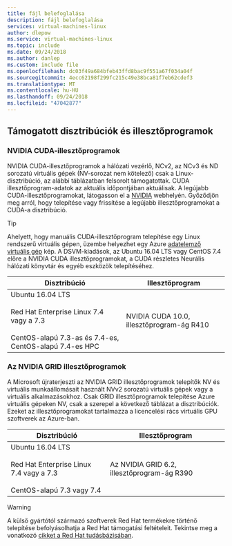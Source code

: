 ```yaml
---
title: fájl belefoglalása
description: fájl belefoglalása
services: virtual-machines-linux
author: dlepow
ms.service: virtual-machines-linux
ms.topic: include
ms.date: 09/24/2018
ms.author: danlep
ms.custom: include file
ms.openlocfilehash: dc03f49a684bfeb43ffd8bac9f551a67f034a04f
ms.sourcegitcommit: 4ecc62198f299fc215c49e38bca81f7eb62cdef3
ms.translationtype: MT
ms.contentlocale: hu-HU
ms.lasthandoff: 09/24/2018
ms.locfileid: "47042877"
---
```

## <a name="supported-distributions-and-drivers"></a>Támogatott disztribúciók és illesztőprogramok

### <a name="nvidia-cuda-drivers"></a>NVIDIA CUDA-illesztőprogramok

NVIDIA CUDA-illesztőprogramok a hálózati vezérlő, NCv2, az NCv3 és ND sorozatú virtuális gépek (NV-sorozat nem kötelező) csak a Linux-disztribúció, az alábbi táblázatban felsorolt támogatottak. CUDA illesztőprogram-adatok az aktuális időpontjában aktuálisak. A legújabb CUDA-illesztőprogramokat, látogasson el a [NVIDIA](https://developer.nvidia.com/cuda-zone) webhelyén. Győződjön meg arról, hogy telepítése vagy frissítése a legújabb illesztőprogramokat a CUDA-a disztribúció. 

> [!TIP]
> Ahelyett, hogy manuális CUDA-illesztőprogram telepítése egy Linux rendszerű virtuális gépen, üzembe helyezhet egy Azure [adatelemző virtuális gép](../articles/machine-learning/data-science-virtual-machine/overview.md) kép. A DSVM-kiadások, az Ubuntu 16.04 LTS vagy CentOS 7.4 előre a NVIDIA CUDA illesztőprogramokat, a CUDA részletes Neurális hálózati könyvtár és egyéb eszközök telepítéséhez.

| Disztribúció | Illesztőprogram |
| --- | -- | 
| Ubuntu 16.04 LTS<br/><br/> Red Hat Enterprise Linux 7.4 vagy a 7.3<br/><br/> CentOS-alapú 7.3-as és 7.4-es, CentOS-alapú 7.4-es HPC | NVIDIA CUDA 10.0, illesztőprogram-ág R410 |

### <a name="nvidia-grid-drivers"></a>Az NVIDIA GRID illesztőprogramok

A Microsoft újraterjeszti az NVIDIA GRID illesztőprogramok telepítők NV és virtuális munkaállomásait használt NVv2 sorozatú virtuális gépek vagy a virtuális alkalmazásokhoz. Csak GRID illesztőprogramok telepítése Azure virtuális gépeken NV, csak a szerepel a következő táblázat a disztribúciók. Ezeket az illesztőprogramokat tartalmazza a licencelési rács virtuális GPU szoftverek az Azure-ban.

| Disztribúció | Illesztőprogram |
| --- | -- |
| Ubuntu 16.04 LTS<br/><br/>Red Hat Enterprise Linux 7.4 vagy a 7.3<br/><br/>CentOS-alapú 7.3 vagy 7.4 | Az NVIDIA GRID 6.2, illesztőprogram-ág R390|



> [!WARNING] 
> A külső gyártótól származó szoftverek Red Hat termékekre történő telepítése befolyásolhatja a Red Hat támogatási feltételeit. Tekintse meg a vonatkozó [cikket a Red Hat tudásbázisában](https://access.redhat.com/articles/1067).
>
